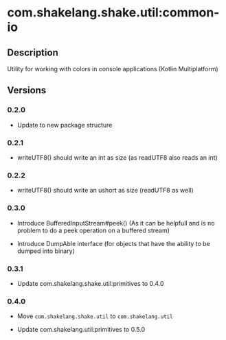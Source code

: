 # com.shakelang.shake.util:common-io

## Description

Utility for working with colors in console applications (Kotlin Multiplatform)

## Versions

### 0.2.0

* Update to new package structure

### 0.2.1

* writeUTF8() should write an int as size (as readUTF8 also reads an int)

### 0.2.2

* writeUTF8() should write an ushort as size (readUTF8 as well)

### 0.3.0

* Introduce BufferedInputStream#peek() (As it can be helpfull and is no problem to do a peek operation on a buffered stream)

* Introduce DumpAble interface (for objects that have the ability to be dumped into binary)

### 0.3.1

* Update com.shakelang.shake.util:primitives to 0.4.0

### 0.4.0

* Move `com.shakelang.shake.util` to `com.shakelang.util`

* Update com.shakelang.util:primitives to 0.5.0
